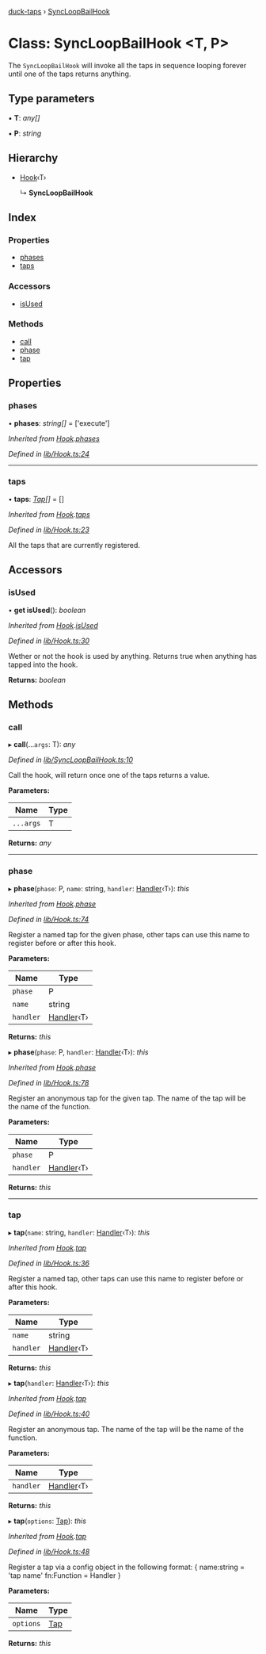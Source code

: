 [duck-taps](../README.md) › [SyncLoopBailHook](syncloopbailhook.md)

# Class: SyncLoopBailHook <**T, P**>

The `SyncLoopBailHook` will invoke all the taps in  sequence looping forever until one of the taps returns anything.

## Type parameters

▪ **T**: *any[]*

▪ **P**: *string*

## Hierarchy

* [Hook](hook.md)‹T›

  ↳ **SyncLoopBailHook**

## Index

### Properties

* [phases](syncloopbailhook.md#phases)
* [taps](syncloopbailhook.md#taps)

### Accessors

* [isUsed](syncloopbailhook.md#isused)

### Methods

* [call](syncloopbailhook.md#call)
* [phase](syncloopbailhook.md#phase)
* [tap](syncloopbailhook.md#tap)

## Properties

###  phases

• **phases**: *string[]* = ['execute']

*Inherited from [Hook](hook.md).[phases](hook.md#phases)*

*Defined in [lib/Hook.ts:24](https://github.com/JonasKruckenberg/duck-taps/blob/57c0009/lib/Hook.ts#L24)*

___

###  taps

• **taps**: *[Tap](../interfaces/tap.md)[]* = []

*Inherited from [Hook](hook.md).[taps](hook.md#taps)*

*Defined in [lib/Hook.ts:23](https://github.com/JonasKruckenberg/duck-taps/blob/57c0009/lib/Hook.ts#L23)*

All the taps that are currently registered.

## Accessors

###  isUsed

• **get isUsed**(): *boolean*

*Inherited from [Hook](hook.md).[isUsed](hook.md#isused)*

*Defined in [lib/Hook.ts:30](https://github.com/JonasKruckenberg/duck-taps/blob/57c0009/lib/Hook.ts#L30)*

Wether or not the hook is used by anything.
Returns true when anything has tapped into the hook.

**Returns:** *boolean*

## Methods

###  call

▸ **call**(...`args`: T): *any*

*Defined in [lib/SyncLoopBailHook.ts:10](https://github.com/JonasKruckenberg/duck-taps/blob/57c0009/lib/SyncLoopBailHook.ts#L10)*

Call the hook, will return once one of the taps returns a value.

**Parameters:**

Name | Type |
------ | ------ |
`...args` | T |

**Returns:** *any*

___

###  phase

▸ **phase**(`phase`: P, `name`: string, `handler`: [Handler](../README.md#handler)‹T›): *this*

*Inherited from [Hook](hook.md).[phase](hook.md#phase)*

*Defined in [lib/Hook.ts:74](https://github.com/JonasKruckenberg/duck-taps/blob/57c0009/lib/Hook.ts#L74)*

Register a named tap for the given phase, other taps can use this name to register before or after this hook.

**Parameters:**

Name | Type |
------ | ------ |
`phase` | P |
`name` | string |
`handler` | [Handler](../README.md#handler)‹T› |

**Returns:** *this*

▸ **phase**(`phase`: P, `handler`: [Handler](../README.md#handler)‹T›): *this*

*Inherited from [Hook](hook.md).[phase](hook.md#phase)*

*Defined in [lib/Hook.ts:78](https://github.com/JonasKruckenberg/duck-taps/blob/57c0009/lib/Hook.ts#L78)*

Register an anonymous tap for the given tap. The name of the tap will be the name of the function.

**Parameters:**

Name | Type |
------ | ------ |
`phase` | P |
`handler` | [Handler](../README.md#handler)‹T› |

**Returns:** *this*

___

###  tap

▸ **tap**(`name`: string, `handler`: [Handler](../README.md#handler)‹T›): *this*

*Inherited from [Hook](hook.md).[tap](hook.md#tap)*

*Defined in [lib/Hook.ts:36](https://github.com/JonasKruckenberg/duck-taps/blob/57c0009/lib/Hook.ts#L36)*

Register a named tap, other taps can use this name to register before or after this hook.

**Parameters:**

Name | Type |
------ | ------ |
`name` | string |
`handler` | [Handler](../README.md#handler)‹T› |

**Returns:** *this*

▸ **tap**(`handler`: [Handler](../README.md#handler)‹T›): *this*

*Inherited from [Hook](hook.md).[tap](hook.md#tap)*

*Defined in [lib/Hook.ts:40](https://github.com/JonasKruckenberg/duck-taps/blob/57c0009/lib/Hook.ts#L40)*

Register an anonymous tap. The name of the tap will be the name of the function.

**Parameters:**

Name | Type |
------ | ------ |
`handler` | [Handler](../README.md#handler)‹T› |

**Returns:** *this*

▸ **tap**(`options`: [Tap](../interfaces/tap.md)): *this*

*Inherited from [Hook](hook.md).[tap](hook.md#tap)*

*Defined in [lib/Hook.ts:48](https://github.com/JonasKruckenberg/duck-taps/blob/57c0009/lib/Hook.ts#L48)*

Register a tap via a config object in the following format:
{
 name:string = 'tap name'
 fn:Function = Handler
}

**Parameters:**

Name | Type |
------ | ------ |
`options` | [Tap](../interfaces/tap.md) |

**Returns:** *this*

